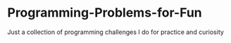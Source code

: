 # Programming-Problems-for-Fun
Just a collection of programming challenges I do for practice and curiosity
